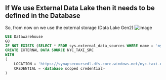 ## If We use External Data Lake then it needs to be defined in the Database
So, from now on we use the external storage (Data Lake Gen2)
![image](https://github.com/user-attachments/assets/06f7a97c-986f-4beb-979a-ff8defc8e741)

````sql
USE Datawarehouse 
GO
IF NOT EXISTS (SELECT * FROM sys.external_data_sources WHERE name = 'nyc_taxi_src')
CREATE EXTERNAL DATA SOURCE NYC_TAXI_SRC
WITH
(
    LOCATION = 'https://synapsecoursedl.dfs.core.windows.net/nyc-taxi-data',
    CREDENTIAL = <database scoped credential>
)

